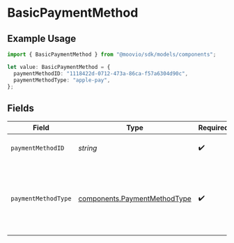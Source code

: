 # BasicPaymentMethod

## Example Usage

```typescript
import { BasicPaymentMethod } from "@moovio/sdk/models/components";

let value: BasicPaymentMethod = {
  paymentMethodID: "1118422d-0712-473a-86ca-f57a6304d90c",
  paymentMethodType: "apple-pay",
};
```

## Fields

| Field                                                                        | Type                                                                         | Required                                                                     | Description                                                                  |
| ---------------------------------------------------------------------------- | ---------------------------------------------------------------------------- | ---------------------------------------------------------------------------- | ---------------------------------------------------------------------------- |
| `paymentMethodID`                                                            | *string*                                                                     | :heavy_check_mark:                                                           | ID of the payment method.                                                    |
| `paymentMethodType`                                                          | [components.PaymentMethodType](../../models/components/paymentmethodtype.md) | :heavy_check_mark:                                                           | The payment method type that represents a payment rail and directionality    |
